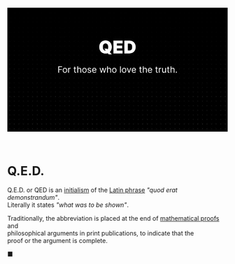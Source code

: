 <p align="center"><img src="home-banner.png"/></p>

<br/>

# Q.E.D.
Q.E.D. or QED is an [initialism](https://en.wikipedia.org/wiki/Initialism) of the [Latin phrase](https://en.wikipedia.org/wiki/List_of_Latin_phrases_(full)) *"quod erat demonstrandum"*.    
Literally it states *"what was to be shown"*. 

Traditionally, the abbreviation is placed at the end of 
[mathematical proofs](https://en.wikipedia.org/wiki/Mathematical_proof#Ending_a_proof) and   
philosophical arguments in print publications, to indicate that the   
proof or the argument is complete.

■
